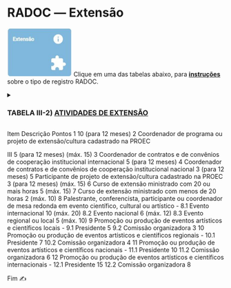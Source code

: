 # RADOC &#x2015; Extensão

<img src="../media/painel-extensao.jpg" width="150"> Clique em uma das tabelas abaixo, para <ins>**instruções**</ins> sobre o tipo de registro RADOC.

<details><summary><H3><b>TABELA III-2) <ins>ATIVIDADES DE EXTENSÃO</ins></H3></b></summary>
  
|Item|Descrição|Pontos|**_Link_ para Instruções**|
|-|-|-|-|
|2|Coordenador de programa ou projeto de extensão aprovado com comprovação de financiamento (exceto para os que são exclusivamente destinado a bolsas)|10<br>(para 12 meses)|[Registro importado de Sistemas UFG](./fonte-sistema.md)|
</details>

Item	Descrição	Pontos
1		10
(para 12 meses)
2	Coordenador de programa ou projeto de extensão/cultura cadastrado na PROEC

III	5
(para 12 meses)
(máx. 15)
3	Coordenador de contratos e de convênios de cooperação institucional internacional	5
(para 12 meses)
4	Coordenador de contratos e de convênios de cooperação institucional nacional	3
(para 12 meses)
5	Participante de projeto de extensão/cultura cadastrado na PROEC	3
(para 12 meses)
(máx. 15)
6	Curso de extensão ministrado com 20 ou mais horas	5
(máx. 15)
7	Curso de extensão ministrado com menos de 20 horas	2
(máx. 10)
8	Palestrante, conferencista, participante ou coordenador de mesa redonda em evento científico, cultural ou artístico	-
8.1	Evento internacional	10
(máx. 20)
8.2	Evento nacional	6
(máx. 12)
8.3	Evento regional ou local	5
(máx. 10)
9	Promoção ou produção de eventos artísticos e científicos locais	-
9.1	Presidente	5
9.2	Comissão organizadora	3
10	Promoção ou produção de eventos artísticos e científicos regionais	-
10.1	Presidente	7
10.2	Comissão organizadora	4
11	Promoção ou produção de eventos artísticos e científicos nacionais	-
11.1	Presidente	10
11.2	Comissão organizadora	6
12	Promoção ou produção de eventos artísticos e científicos internacionais	-
12.1	Presidente	15
12.2	Comissão organizadora	8



Fim &#9997;

